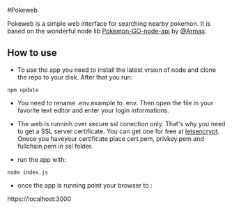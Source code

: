 #Pokeweb

Pokeweb is a simple web interface for searching nearby pokemon. It is based on the wonderful node lib [Pokemon-GO-node-api](https://github.com/Armax/Pokemon-GO-node-api) by [@Armax](https://github.com/Armax).

## How to use

* To use the app you need to install the latest vrsion of node and clone the repo to your disk. After that you run:

`npm update`

* You need to rename .env.example to .env. Then open the file in your favorite text editor and enter your login informations.

* The web is runninh over secure ssl conection only. That's why you need to get a SSL server certificate. You can get one for free at [letsencrypt](https://letsencrypt.org/). Onece you haveyour certificate place cert.pem, privkey.pem and fullchain.pem in ssl folder.

* run the app with:

`node index.js`

* once the app is running point your browser to :

https://localhost:3000